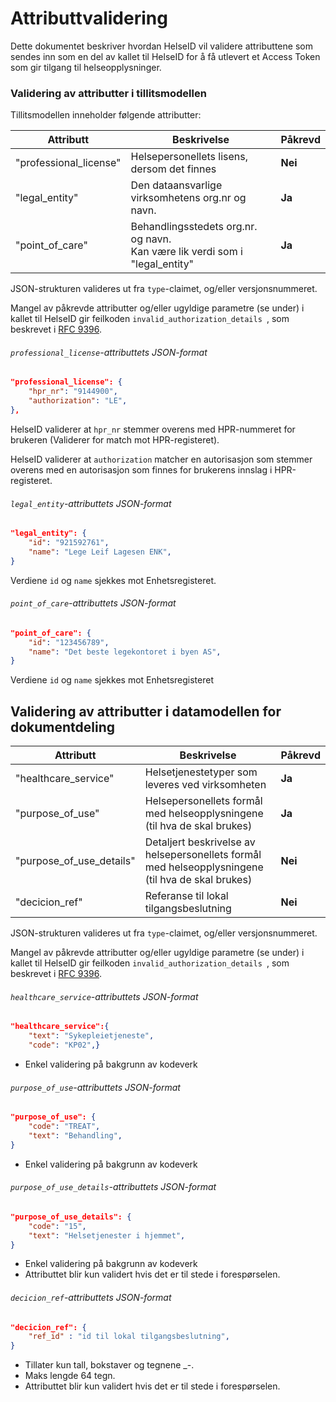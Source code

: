 # Attributtvalidering

Dette dokumentet beskriver hvordan HelseID vil validere attributtene som sendes inn som en del av kallet til HelseID for å få utlevert et Access Token som gir tilgang til helseopplysninger.

### Validering av attributter i tillitsmodellen

Tillitsmodellen inneholder følgende attributter:

| Attributt | Beskrivelse | Påkrevd |
| --- | --- | --- |
| "professional_license" | Helsepersonellets lisens, dersom det finnes |  **Nei** |
| "legal_entity" | Den dataansvarlige virksomhetens org.nr og navn. | **Ja** |
| "point_of_care" | Behandlingsstedets org.nr. og navn.<br>Kan være lik verdi som i "legal_entity" | **Ja** |

JSON-strukturen valideres ut fra `type`-claimet, og/eller versjonsnummeret.

Mangel av påkrevde attributter og/eller ugyldige parametre (se under) i kallet til HelseID gir feilkoden `invalid_authorization_details `, som beskrevet i [RFC 9396](https://www.rfc-editor.org/rfc/rfc9396#name-authorization-error-respons).


###### `professional_license`-attributtets JSON-format

````JSON
"professional_license": {
    "hpr_nr": "9144900",
    "authorization": "LE",
},
````

HelseID validerer at `hpr_nr` stemmer overens med HPR-nummeret for brukeren (Validerer for match mot HPR-registeret). 

HelseID validerer at `authorization` matcher en autorisasjon som stemmer overens med en autorisasjon som finnes for brukerens innslag i HPR-registeret.

###### `legal_entity`-attributtets JSON-format

````JSON
"legal_entity": {
    "id": "921592761",
    "name": "Lege Leif Lagesen ENK",
}
```` 

Verdiene `id` og `name` sjekkes mot Enhetsregisteret.

###### `point_of_care`-attributtets JSON-format

````JSON
"point_of_care": {
    "id": "123456789",
    "name": "Det beste legekontoret i byen AS",
}
````

Verdiene `id` og `name` sjekkes mot Enhetsregisteret


## Validering av attributter i datamodellen for dokumentdeling

| Attributt | Beskrivelse | Påkrevd |
| --- | --- | --- |
| "healthcare_service" | Helsetjenestetyper som leveres ved virksomheten |  **Ja** |
| "purpose_of_use" | Helsepersonellets formål med helseopplysningene (til hva de skal brukes) |  **Ja** |
| "purpose_of_use_details" | Detaljert beskrivelse av helsepersonellets formål med helseopplysningene (til hva de skal brukes) | **Nei** |
| "decicion_ref" | Referanse til lokal tilgangsbeslutning | **Nei** |

JSON-strukturen valideres ut fra `type`-claimet, og/eller versjonsnummeret.

Mangel av påkrevde attributter og/eller ugyldige parametre (se under) i kallet til HelseID gir feilkoden `invalid_authorization_details `, som beskrevet i [RFC 9396](https://www.rfc-editor.org/rfc/rfc9396#name-authorization-error-respons).


###### `healthcare_service`-attributtets JSON-format

````JSON
"healthcare_service":{
    "text": "Sykepleietjeneste",
    "code": "KP02",}
````
* Enkel validering på bakgrunn av kodeverk

###### `purpose_of_use`-attributtets JSON-format

````JSON
"purpose_of_use": {
    "code": "TREAT",
    "text": "Behandling",
}
````
* Enkel validering på bakgrunn av kodeverk

###### `purpose_of_use_details`-attributtets JSON-format

````JSON
"purpose_of_use_details": {
    "code": "15",
    "text": "Helsetjenester i hjemmet",
}
````
* Enkel validering på bakgrunn av kodeverk
* Attributtet blir kun validert hvis det er til stede i forespørselen.

###### `decicion_ref`-attributtets JSON-format

````JSON
"decicion_ref": {
    "ref_id" : "id til lokal tilgangsbeslutning", 
}
````
* Tillater kun tall, bokstaver og tegnene _-. 
* Maks lengde 64 tegn.
* Attributtet blir kun validert hvis det er til stede i forespørselen.

